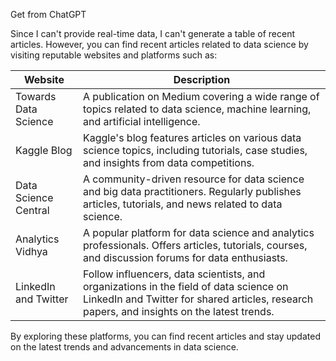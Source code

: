 Get from ChatGPT

Since I can't provide real-time data, I can't generate a table of recent articles. However, you can find recent articles related to data science by visiting reputable websites and platforms such as:

| Website                     | Description                                                                                                                                                                        |
|-----------------------------|------------------------------------------------------------------------------------------------------------------------------------------------------------------------------------|
| Towards Data Science       | A publication on Medium covering a wide range of topics related to data science, machine learning, and artificial intelligence.                                                |
| Kaggle Blog                | Kaggle's blog features articles on various data science topics, including tutorials, case studies, and insights from data competitions.                                          |
| Data Science Central       | A community-driven resource for data science and big data practitioners. Regularly publishes articles, tutorials, and news related to data science.                               |
| Analytics Vidhya           | A popular platform for data science and analytics professionals. Offers articles, tutorials, courses, and discussion forums for data enthusiasts.                               |
| LinkedIn and Twitter       | Follow influencers, data scientists, and organizations in the field of data science on LinkedIn and Twitter for shared articles, research papers, and insights on the latest trends. |

By exploring these platforms, you can find recent articles and stay updated on the latest trends and advancements in data science.

